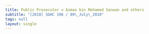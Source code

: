 ```yaml
---
title: Public Prosecutor v Azman bin Mohamed Sanwan and others
subtitle: "[2010] SGHC 196 / 09\_July\_2010"
tags: null
layout: single
---
```



